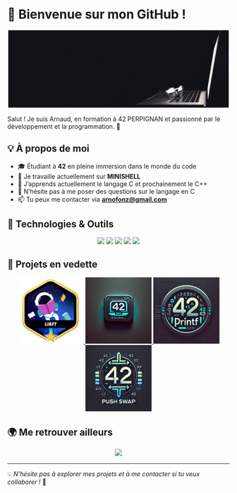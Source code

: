 # 👋 Bienvenue sur mon GitHub !

<p align="center">
  <img src="https://github.com/arnofonz/img/blob/main/glasses-lie-laptop-reflecting-light-from-screen-dark%202.jpg?raw=true?raw=true" width="500" alt="Coding GIF">
</p>

Salut ! Je suis Arnaud, en formation à 42 PERPIGNAN et passionné par le développement et la programmation. 🚀

## 💡 À propos de moi

- 🎓 Étudiant à **42** en pleine immersion dans le monde du code
- 🔭 Je travaille actuellement sur **MINISHELL**
- 🌱 J’apprends actuellement le langage C et prochainement le C++
- 💬 N’hésite pas à me poser des questions sur le langage en C
- 📫 Tu peux me contacter via **arnofonz@gmail.com**

## 🔧 Technologies & Outils

<p align="center">
  <img src="https://img.shields.io/badge/-C-A8B9CC?style=flat&logo=c&logoColor=white">
  <img src="https://img.shields.io/badge/-Python-3776AB?style=flat&logo=python&logoColor=white">
  <img src="https://img.shields.io/badge/-Shell-4EAA25?style=flat&logo=gnu-bash&logoColor=white">
  <img src="https://img.shields.io/badge/-Git-F05032?style=flat&logo=git&logoColor=white">
  <img src="https://img.shields.io/badge/-Docker-2496ED?style=flat&logo=docker&logoColor=white">
</p>

## 📌 Projets en vedette

<p align="center">
  <a href="https://github.com/arnofonz/42_student/tree/main/libft">
    <img src="https://github.com/arnofonz/img/blob/main/libftm.png?raw=true" width="150" alt="Minishell">
  </a>
  <a href="https://github.com/arnofonz/42_student/tree/main/minishell">
    <img src="https://github.com/arnofonz/img/blob/main/041f44dc-5c61-46af-945c-8e980ae410a1.jpg" width="150" alt="Minishell">
  </a>
  <a href="https://github.com/arnofonz/42_student/tree/main/printf">
    <img src="https://github.com/arnofonz/img/blob/main/ed0107e1-1d75-4191-9a72-377cc5aff0e6.jpeg" width="150" alt="Printf">
  </a>
  <a href="https://github.com/tonpseudo/push_swap">
    <img src="https://github.com/arnofonz/img/blob/main/d052ccd7-6f3b-4f1a-a17f-ec4bd92dd929.jpeg" width="150" alt="Push Swap">
  </a>
</p>




## 🌍 Me retrouver ailleurs

<p align="center">
  <a href="https://www.linkedin.com/in/arnaud-fontan-784655106"><img src="https://img.shields.io/badge/-LinkedIn-0077B5?style=flat&logo=linkedin&logoColor=white"></a>
</p>

---

💡 *N’hésite pas à explorer mes projets et à me contacter si tu veux collaborer !* 🚀
